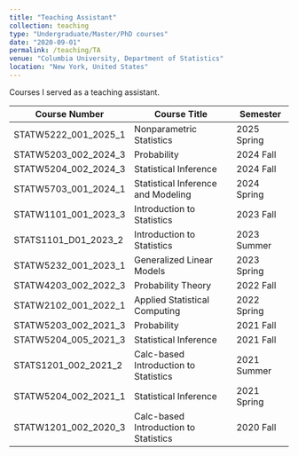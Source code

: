 ```yaml
---
title: "Teaching Assistant"
collection: teaching
type: "Undergraduate/Master/PhD courses"
date: "2020-09-01"
permalink: /teaching/TA
venue: "Columbia University, Department of Statistics"
location: "New York, United States"
---
```


Courses I served as a teaching assistant.

|Course Number|Course Title|Semester|
|-------------|------------|--------|
|STATW5222_001_2025_1|Nonparametric Statistics|2025 Spring|
|STATW5203_002_2024_3|Probability|2024 Fall|
|STATW5204_002_2024_3|Statistical Inference|2024 Fall|
|STATW5703_001_2024_1|Statistical Inference and Modeling|2024 Spring|
|STATW1101_001_2023_3|Introduction to Statistics|2023 Fall|
|STATS1101_D01_2023_2|Introduction to Statistics|2023 Summer|
|STATW5232_001_2023_1|Generalized Linear Models|2023 Spring|
|STATW4203_002_2022_3|Probability Theory|2022 Fall|
|STATW2102_001_2022_1|Applied Statistical Computing|2022 Spring|
|STATW5203_002_2021_3|Probability|2021 Fall|
|STATW5204_005_2021_3|Statistical Inference|2021 Fall|
|STATS1201_002_2021_2|Calc-based Introduction to Statistics|2021 Summer|
|STATW5204_002_2021_1|Statistical Inference|2021 Spring|
|STATW1201_002_2020_3|Calc-based Introduction to Statistics|2020 Fall|


